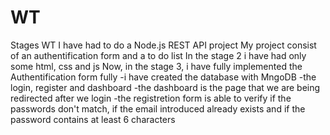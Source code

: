 # WT
Stages WT
I have had to do a Node.js REST API project
My project consist of an authentification form and a to do list
In the stage 2 i have had only some html, css and js
Now, in the stage 3, i have fully implemented the Authentification form fully
-i have created the database with MngoDB
-the login, register and dashboard
-the dashboard is the page that we are being redirected after we login
-the registretion form is able to verify if the passwords don't match, if the email introduced already exists and if the password contains at least 6 characters
